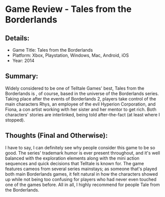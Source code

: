 # Game Review - Tales from the Borderlands

## Details:
* Game Title: Tales from the Borderlands
* Platform: Xbox, Playstation, Windows, Mac, Android, iOS
* Year: 2014

## Summary:
Widely considered to be one of Telltale Games' best, Tales from the Borderlands is , of course, based in the universe of the Borderlands series. Taking place after the events of Borderlands 2, players take control of the main characters Rhys, an employee of the evil Hyperion Corporation, and Fiona, a con artist working with her sister and her mentor to get rich. Both characters' stories are interlinked, being told after-the-fact (at least where I stopped).

## Thoughts (Final and Otherwise):
I have to say, I can definitely see why people consider this game to be so good. The series' trademark humor is ever present throughout, and it's well balanced with the exploration elements along with the mini action sequences and quick decisions that Telltale is known for. The game features cameos from several series mainstays; as someone that's played both main Borderlands games, it felt natural in how the characters showed up while not being too confusing for players who had never even touched one of the games before. All in all, I highly recommend for people Tale from the Borderlands.
